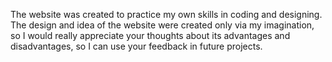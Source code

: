 The website was created to practice my own skills in coding and designing. The design and idea of the website were created only via my imagination, so I would really appreciate your thoughts about its advantages and disadvantages, so I can use your feedback in future projects.